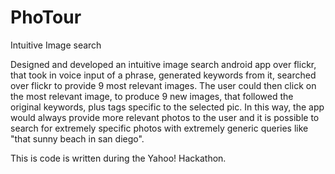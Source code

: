 PhoTour
=======

Intuitive Image search

Designed and developed an intuitive image search android app over flickr, that took in voice input of a phrase,
generated keywords from it, searched over flickr to provide 9 most relevant images. The user could then click on the
most relevant image, to produce 9 new images, that followed the original keywords, plus tags specific to the selected
pic. In this way, the app would always provide more relevant photos to the user and it is possible to search for
extremely specific photos with extremely generic queries like "that sunny beach in san diego".

This is code is written during the Yahoo! Hackathon.
